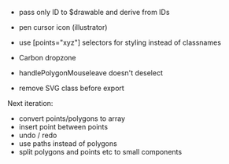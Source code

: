 - pass only ID to $drawable and derive from IDs
- pen cursor icon (illustrator)
- use [points="xyz"] selectors for styling instead of classnames
- Carbon dropzone

- handlePolygonMouseleave doesn't deselect
- remove SVG class before export

Next iteration:
- convert points/polygons to array
- insert point between points
- undo / redo
- use paths instead of polygons
- split polygons and points etc to small components 